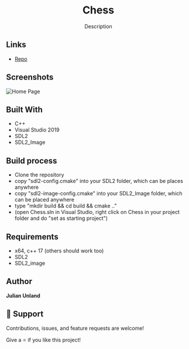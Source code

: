 <h1 align="center">Chess<project-name></h1>

<p align="center">Description<project-description></p>

## Links

- [Repo](https://github.com/JuUnland/Chess "<project-name> Repo")

## Screenshots

![Home Page](https://user-images.githubusercontent.com/73100154/137021864-877f6349-ab5d-494f-978a-ead9db467dcc.png "Home Page")

## Built With

- C++
- Visual Studio 2019
- SDL2
- SDL2_Image

## Build process

- Clone the repository
- copy "sdl2-config.cmake" into your SDL2 folder, which can be places anywhere
- copy "sdl2-image-config.cmake" into your SDL2_Image folder, which can be placed anywhere
- type "mkdir build && cd build && cmake .."
- (open Chess.sln in Visual Studio, right click on Chess in your project folder and do "set as starting project")

## Requirements

- x64, c++ 17 (others should work too)
- SDL2
- SDL2_image

## Author

**Julian Unland**

## 🤝 Support

Contributions, issues, and feature requests are welcome!

Give a ⭐️ if you like this project!
